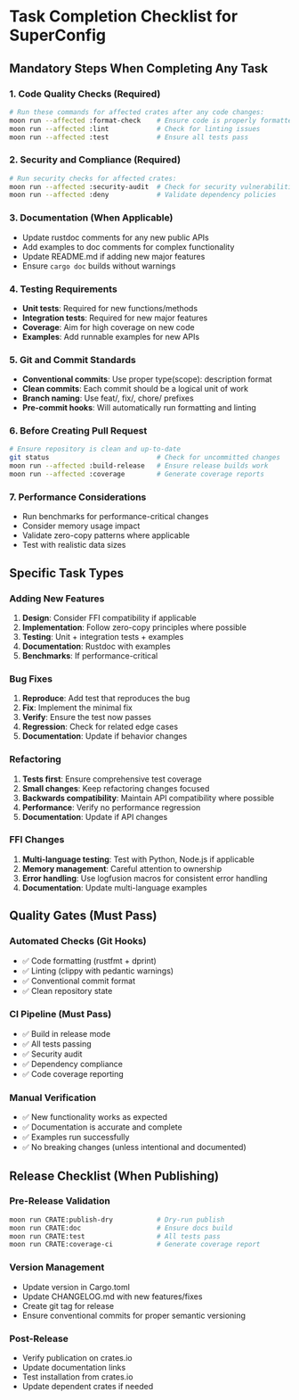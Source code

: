 # Task Completion Checklist for SuperConfig

## Mandatory Steps When Completing Any Task

### 1. Code Quality Checks (Required)

```bash
# Run these commands for affected crates after any code changes:
moon run --affected :format-check    # Ensure code is properly formatted
moon run --affected :lint            # Check for linting issues
moon run --affected :test            # Ensure all tests pass
```

### 2. Security and Compliance (Required)

```bash
# Run security checks for affected crates:
moon run --affected :security-audit  # Check for security vulnerabilities
moon run --affected :deny            # Validate dependency policies
```

### 3. Documentation (When Applicable)

- Update rustdoc comments for any new public APIs
- Add examples to doc comments for complex functionality
- Update README.md if adding new major features
- Ensure `cargo doc` builds without warnings

### 4. Testing Requirements

- **Unit tests**: Required for new functions/methods
- **Integration tests**: Required for new major features
- **Coverage**: Aim for high coverage on new code
- **Examples**: Add runnable examples for new APIs

### 5. Git and Commit Standards

- **Conventional commits**: Use proper type(scope): description format
- **Clean commits**: Each commit should be a logical unit of work
- **Branch naming**: Use feat/, fix/, chore/ prefixes
- **Pre-commit hooks**: Will automatically run formatting and linting

### 6. Before Creating Pull Request

```bash
# Ensure repository is clean and up-to-date
git status                           # Check for uncommitted changes
moon run --affected :build-release   # Ensure release builds work
moon run --affected :coverage        # Generate coverage reports
```

### 7. Performance Considerations

- Run benchmarks for performance-critical changes
- Consider memory usage impact
- Validate zero-copy patterns where applicable
- Test with realistic data sizes

## Specific Task Types

### Adding New Features

1. **Design**: Consider FFI compatibility if applicable
2. **Implementation**: Follow zero-copy principles where possible
3. **Testing**: Unit + integration tests + examples
4. **Documentation**: Rustdoc with examples
5. **Benchmarks**: If performance-critical

### Bug Fixes

1. **Reproduce**: Add test that reproduces the bug
2. **Fix**: Implement the minimal fix
3. **Verify**: Ensure the test now passes
4. **Regression**: Check for related edge cases
5. **Documentation**: Update if behavior changes

### Refactoring

1. **Tests first**: Ensure comprehensive test coverage
2. **Small changes**: Keep refactoring changes focused
3. **Backwards compatibility**: Maintain API compatibility where possible
4. **Performance**: Verify no performance regression
5. **Documentation**: Update if API changes

### FFI Changes

1. **Multi-language testing**: Test with Python, Node.js if applicable
2. **Memory management**: Careful attention to ownership
3. **Error handling**: Use logfusion macros for consistent error handling
4. **Documentation**: Update multi-language examples

## Quality Gates (Must Pass)

### Automated Checks (Git Hooks)

- ✅ Code formatting (rustfmt + dprint)
- ✅ Linting (clippy with pedantic warnings)
- ✅ Conventional commit format
- ✅ Clean repository state

### CI Pipeline (Must Pass)

- ✅ Build in release mode
- ✅ All tests passing
- ✅ Security audit
- ✅ Dependency compliance
- ✅ Code coverage reporting

### Manual Verification

- ✅ New functionality works as expected
- ✅ Documentation is accurate and complete
- ✅ Examples run successfully
- ✅ No breaking changes (unless intentional and documented)

## Release Checklist (When Publishing)

### Pre-Release Validation

```bash
moon run CRATE:publish-dry           # Dry-run publish
moon run CRATE:doc                   # Ensure docs build
moon run CRATE:test                  # All tests pass
moon run CRATE:coverage-ci           # Generate coverage report
```

### Version Management

- Update version in Cargo.toml
- Update CHANGELOG.md with new features/fixes
- Create git tag for release
- Ensure conventional commits for proper semantic versioning

### Post-Release

- Verify publication on crates.io
- Update documentation links
- Test installation from crates.io
- Update dependent crates if needed
